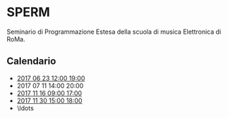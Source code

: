 # SPERM

Seminario di Programmazione Estesa della scuola di musica Elettronica di RoMa.

## Calendario

- [2017 06 23 12:00 19:00](./INCONTRI/20170623/README.md)
- 2017 07 11 14:00 20:00
- [2017 11 16 09:00 17:00](./INCONTRI/20171116/README.md)
- [2017 11 30 15:00 18:00](./INCONTRI/20171130/README.md)
- \ldots
